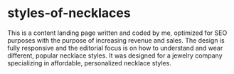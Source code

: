 # styles-of-necklaces

This is a content landing page written and coded by me, optimized for SEO purposes with the purpose of increasing revenue and sales.
The design is fully responsive and the editorial focus is on how to understand and wear different, popular necklace styles.
It was designed for a jewelry company specializing in affordable, personalized necklace styles.
